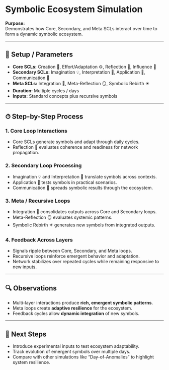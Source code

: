 # Symbolic Ecosystem Simulation

**Purpose:**  
Demonstrates how Core, Secondary, and Meta SCLs interact over time to form a dynamic symbolic ecosystem.

---

## 🔧 Setup / Parameters
- **Core SCLs:** Creation 🌱, Effort/Adaptation ⚙️, Reflection 💭, Influence 🌊  
- **Secondary SCLs:** Imagination 💡, Interpretation 🧩, Application 🔧, Communication 📡  
- **Meta SCLs:** Integration 🔄, Meta-Reflection 🪞, Symbolic Rebirth ✴️  
- **Duration:** Multiple cycles / days  
- **Inputs:** Standard concepts plus recursive symbols

---

## ⏱ Step-by-Step Process

### 1. Core Loop Interactions
- Core SCLs generate symbols and adapt through daily cycles.  
- Reflection 💭 evaluates coherence and readiness for network propagation.  

### 2. Secondary Loop Processing
- Imagination 💡 and Interpretation 🧩 translate symbols across contexts.  
- Application 🔧 tests symbols in practical scenarios.  
- Communication 📡 spreads symbolic results through the ecosystem.  

### 3. Meta / Recursive Loops
- Integration 🔄 consolidates outputs across Core and Secondary loops.  
- Meta-Reflection 🪞 evaluates systemic patterns.  
- Symbolic Rebirth ✴️ generates new symbols from integrated outputs.  

### 4. Feedback Across Layers
- Signals ripple between Core, Secondary, and Meta loops.  
- Recursive loops reinforce emergent behavior and adaptation.  
- Network stabilizes over repeated cycles while remaining responsive to new inputs.

---

## 🔍 Observations
- Multi-layer interactions produce **rich, emergent symbolic patterns**.  
- Meta loops create **adaptive resilience** for the ecosystem.  
- Feedback cycles allow **dynamic integration** of new symbols.

---

## 🚀 Next Steps
- Introduce experimental inputs to test ecosystem adaptability.  
- Track evolution of emergent symbols over multiple days.  
- Compare with other simulations like “Day-of-Anomalies” to highlight system resilience.
